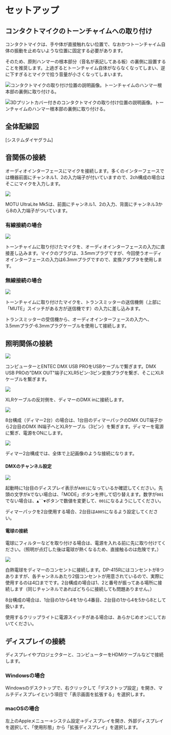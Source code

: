 # セットアップ

## コンタクトマイクのトーンチャイムへの取り付け

コンタクトマイクは、手や体が直接触れない位置で、なおかつトーンチャイム自体の振動を止めないような位置に固定する必要があります。

そのため、原則ハンマーの根本部分（音名が表記してある板）の裏側に設置することを推奨します。上過ぎるとトーンチャイム自体がならなくなってしまい、逆に下すぎるとマイクで拾う音量が小さくなってしまいます。

![コンタクトマイクの取り付け位置の説明画像。トーンチャイムのハンマー根本部の裏側に取り付ける。](./img/attach_position_direct.JPG)

![3Dプリントカバー付きのコンタクトマイクの取り付け位置の説明画像。トーンチャイムのハンマー根本部の裏側に取り付ける。](./img/attach_position_cover.JPG)

## 全体配線図

[システムダイヤグラム]

## 音関係の接続

オーディオインターフェースにマイクを接続します。多くのインターフェースでは機器前面にチャンネル1、2の入力端子が付いていますので、2ch構成の場合はそこにマイクを入力します。

![](./img/ultralite_connection.jpg)

MOTU UltraLite Mk5は、前面にチャンネル1、2の入力、背面にチャンネル3から8の入力端子がついています。

### 有線接続の場合

![](./img/audiointerface_connect.JPG)

トーンチャイムに取り付けたマイクを、オーディオインターフェースの入力に直接差し込みます。マイクのプラグは、3.5mmプラグですが、今回使うオーディオインターフェースの入力は6.3mmプラグですので、変換アダプタを使用します。

### 無線接続の場合

![](./img/audiointerface_wireless.JPG)

トーンチャイムに取り付けたマイクを、トランスミッターの送信機側（上部に「MUTE」スイッチがある方が送信機です）の入力に差し込みます。

トランスミッターの受信機から、オーディオインターフェースの入力へ、3.5mmプラグ-6.3mmプラグケーブルを使用して接続します。

## 照明関係の接続

![](./img/dmx_connection.JPG)

コンピューターとENTEC DMX USB PROをUSBケーブルで繋ぎます。DMX USB PROの"DMX OUT"端子にXLR5ピン-3ピン変換プラグを繋ぎ、そこにXLRケーブルを繋ぎます。

![](./img/light_setup_1.JPG)

XLRケーブルの反対側を、ディマーのDMX inに接続します。

![](./img/light_setup_3.JPG)

8台構成（ディマー2台）の場合は、1台目のディマーパックのDMX OUT端子から2台目のDMX IN端子へとXLRケーブル（3ピン）を繋ぎます。ディマーを電源に繋ぎ、電源をONにします。

![](./img/light_setup_2.JPG)

ディマー2台構成では、全体で上記画像のような接続になります。

#### DMXのチャンネル設定

![](./img/light_setup_4.JPG)

起動時に1台目のディスプレイ表示が`A001`になっているか確認してください。先頭の文字が`A`でない場合は、「MODE」ボタンを押して切り替えます。数字が`001`でない場合は、`▲``▼`ボタンで数値を変更して、`001`になるようにしてください。

ディマーパックを2台使用する場合、2台目は`A005`になるよう設定してください。

#### 電球の接続

電球にフィルターなどを取り付ける場合は、電源を入れる前に先に取り付けてください。（照明が点灯した後は電球が熱くなるため、直接触るのは危険です。）

![](./img/light_setup_5.JPG)

白熱電球をディマーのコンセントに接続します。DP-415Rにはコンセントが8つありますが、各チャンネルあたり2個コンセントが用意されているので、実際に使用するのは4口までです。2台構成の場合は1、2と番号が振ってある場所に接続します（同じチャンネルであればどちらに接続しても問題ありません。）

8台構成の場合は、1台目の1から4を1から4番目、2台目の1から4を5から8として扱います。

使用するクリップライトに電源スイッチがある場合は、あらかじめオンにしておいてください。

## ディスプレイの接続

ディスプレイやプロジェクターと、コンピューターをHDMIケーブルなどで接続します。

### Windowsの場合

Windowsのデスクトップで、右クリックして「デスクトップ設定」を開き、マルチディスプレイという項目で「表示画面を拡張する」を選択します。

### macOSの場合

左上のAppleメニュー→システム設定→ディスプレイを開き、外部ディスプレイを選択して、「使用形態」から「拡張ディスプレイ」を選択します。